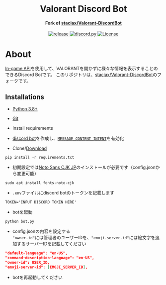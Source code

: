 <h1 align="center">
  <br>
  <a href="https://github.com/staciax/ValorantStoreChecker-discord-bot"></a>
  <br>
  Valorant Discord Bot
  <br>
</h1>

<h4 align="center">Fork of <a href="https://github.com/staciax/Valorant-DiscordBot">staciax/Valorant-DiscordBot</a></h4>

<p align="center">
  <a href="https://github.com/shumm7/Valorant-DiscordBot">
     <img src="https://img.shields.io/github/v/release/shumm7/Valorant-DiscordBot" alt="release">
  </a>
  <a href="https://github.com/Rapptz/discord.py/">
     <img src="https://img.shields.io/badge/discord-py-blue.svg" alt="discord.py">
  </a>
 <a href="https://github.com/shumm7/Valorant-DiscordBot/blob/master/LICENSE">
     <img src="https://img.shields.io/github/license/shumm7/Valorant-DiscordBot" alt="License">
  </a>
</p>

# About
[In-game API](https://github.com/HeyM1ke/ValorantClientAPI)を使用して、VALORANTを開かずに様々な情報を表示することのできるDiscord Botです。
このリポジトリは、[staciax/Valorant-DiscordBot](https://github.com/staciax/Valorant-DiscordBot)のフォークです。


## Installations

* [Python 3.8+](https://www.python.org/downloads/)

* [Git](https://git-scm.com/downloads)

* Install requirements

* [discord bot](https://discord.com/developers/applications)を作成し、[`MESSAGE CONTENT INTENT`](https://i.imgur.com/TiiaYR9.png)を有効化

* Clone/[Download](https://github.com/staciax/ValorantStoreChecker-discord-bot/archive/refs/heads/master.zip)

```
pip install -r requirements.txt
```

* 初期設定では[Noto Sans CJK JP](https://fonts.google.com/noto/specimen/Noto+Sans+JP)のインストールが必要です（config.jsonから変更可能）

```
sudo apt install fonts-noto-cjk
```

* `.env`ファイルにdiscord botのトークンを記載します
```
TOKEN='INPUT DISCORD TOKEN HERE'
```
* botを起動
```
python bot.py
```
* config.jsonの内容を設定する<br>`"owner-id"`には管理者のユーザーIDを、`"emoji-server-id"`には絵文字を追加するサーバーIDを記載してください
```json
"default-language": "en-US",
"command-description-language": "en-US",
"owner-id": USER_ID,
"emoji-server-id": [EMOJI_SERVER_ID],
```
* botを再起動してください